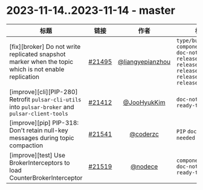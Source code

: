 # 2023-11-14..2023-11-14 - master
| 标题 | 链接 | 作者 | 标签 |
| - | :--: | :--: | - |
| [fix][broker] Do not write replicated snapshot marker when the topic which is not enable replication | [#21495](https://github.com/apache/pulsar/pull/21495) | [@liangyepianzhou](https://github.com/liangyepianzhou) | `type/bug` `component/broker` `doc-not-needed` `release/2.9.5` `release/2.10.6` `release/3.1.2` `release/3.0.3` `release/2.11.4`  | 
| [improve][cli][PIP-280] Retrofit `pulsar-cli-utils` into `pulsar-broker` and `pulsar-client-tools` | [#21412](https://github.com/apache/pulsar/pull/21412) | [@JooHyukKim](https://github.com/JooHyukKim) | `doc-not-needed` `ready-to-test`  | 
| [improve][pip] PIP-318: Don't retain null-key messages during topic compaction | [#21541](https://github.com/apache/pulsar/pull/21541) | [@coderzc](https://github.com/coderzc) | `PIP` `doc-not-needed`  | 
| [improve][test] Use BrokerInterceptors to load CounterBrokerInterceptor | [#21519](https://github.com/apache/pulsar/pull/21519) | [@nodece](https://github.com/nodece) | `component/test` `doc-not-needed` `ready-to-test`  | 
